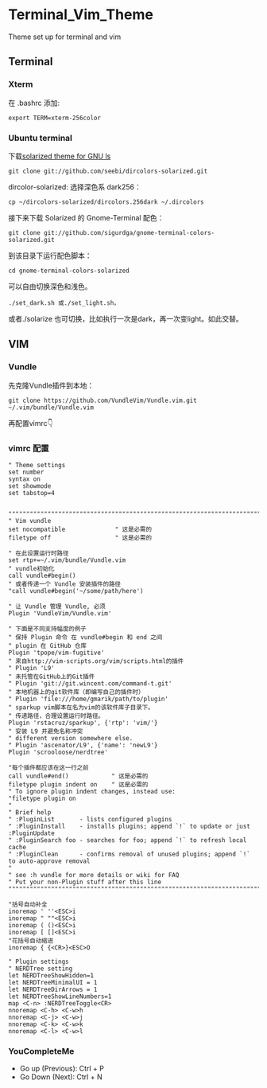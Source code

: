 # Terminal_Vim_Theme
Theme set up for terminal and vim

## Terminal
### Xterm
在 .bashrc 添加:
```shell
export TERM=xterm-256color
```

### Ubuntu terminal
下载[solarized theme for GNU ls](https://github.com/seebi/dircolors-solarized)
```shell
git clone git://github.com/seebi/dircolors-solarized.git
```
dircolor-solarized: 选择深色系 dark256：
```shell
cp ~/dircolors-solarized/dircolors.256dark ~/.dircolors
```

接下来下载 Solarized 的 Gnome-Terminal 配色：
```shell
git clone git://github.com/sigurdga/gnome-terminal-colors-solarized.git
```
到该目录下运行配色脚本：

```shell
cd gnome-terminal-colors-solarized
```
可以自由切换深色和浅色。
```shell
./set_dark.sh 或./set_light.sh，
```
或者./solarize 也可切换，比如执行一次是dark，再一次变light。如此交替。



## VIM
### Vundle
先克隆Vundle插件到本地：
```shell
git clone https://github.com/VundleVim/Vundle.vim.git ~/.vim/bundle/Vundle.vim
```
再配置vimrc👇
### vimrc 配置
```
" Theme settings
set number
syntax on
set showmode
set tabstop=4


"""""""""""""""""""""""""""""""""""""""""""""""""""""""""""""""""""""""""""""""""""""""""""""""""""""""""
" Vim vundle
set nocompatible              " 这是必需的
filetype off                  " 这是必需的

" 在此设置运行时路径
set rtp+=~/.vim/bundle/Vundle.vim
" vundle初始化
call vundle#begin()
" 或者传递一个 Vundle 安装插件的路径
"call vundle#begin('~/some/path/here')

" 让 Vundle 管理 Vundle, 必须
Plugin 'VundleVim/Vundle.vim'

" 下面是不同支持幅度的例子
" 保持 Plugin 命令 在 vundle#begin 和 end 之间
" plugin 在 GitHub 仓库
Plugin 'tpope/vim-fugitive'
" 来自http://vim-scripts.org/vim/scripts.html的插件
" Plugin 'L9'
" 未托管在GitHub上的Git插件
" Plugin 'git://git.wincent.com/command-t.git'
" 本地机器上的git软件库（即编写自己的插件时）
" Plugin 'file:///home/gmarik/path/to/plugin'
" sparkup vim脚本在名为vim的该软件库子目录下。
" 传递路径，合理设置运行时路径。
Plugin 'rstacruz/sparkup', {'rtp': 'vim/'}
" 安装 L9 并避免名称冲突
" different version somewhere else.
" Plugin 'ascenator/L9', {'name': 'newL9'}
Plugin 'scrooloose/nerdtree'

"每个插件都应该在这一行之前
call vundle#end()            " 这是必需的
filetype plugin indent on    " 这是必需的
" To ignore plugin indent changes, instead use:
"filetype plugin on
"
" Brief help
" :PluginList       - lists configured plugins
" :PluginInstall    - installs plugins; append `!` to update or just :PluginUpdate
" :PluginSearch foo - searches for foo; append `!` to refresh local cache
" :PluginClean      - confirms removal of unused plugins; append `!` to auto-approve removal
"
" see :h vundle for more details or wiki for FAQ
" Put your non-Plugin stuff after this line
"""""""""""""""""""""""""""""""""""""""""""""""""""""""""""""""""""""""""""""""""""""""""""""""""""""""""

"括号自动补全
inoremap ' ''<ESC>i
inoremap " ""<ESC>i
inoremap ( ()<ESC>i
inoremap [ []<ESC>i
"花括号自动缩进
inoremap { {<CR>}<ESC>O

" Plugin settings
" NERDTree setting
let NERDTreeShowHidden=1
let NERDTreeMinimalUI = 1
let NERDTreeDirArrows = 1
let NERDTreeShowLineNumbers=1
map <C-n> :NERDTreeToggle<CR>
nnoremap <C-h> <C-w>h
nnoremap <C-j> <C-w>j
nnoremap <C-k> <C-w>k
nnoremap <C-l> <C-w>l
```

### YouCompleteMe
* Go up (Previous): Ctrl + P
* Go Down (Next): Ctrl + N
